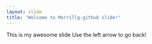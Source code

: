```yaml
---
layout: slide
title: "Welcome to Merrillg-github slide!"
---
```

This is my awesome slide
Use the left arrow to go back!
